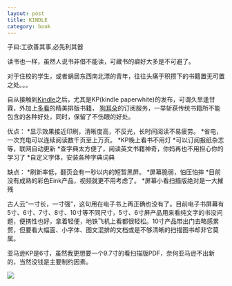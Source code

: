 ```yaml
---
layout: post
title: KINDLE
category: book
---
```


子曰:工欲善其事,必先利其器

读书也一样，虽然人说书非借不能读，可藏书的癖好大多是不可避了。

对于住校的学生，或者蜗居东西南北漂的青年，往往头痛于积攒下的书籍置无可置之处。。。

自从接触到[Kindle](www.amazon.cn)之后，尤其是KP(kindle paperwhite)的发布，可谓久旱逢甘霖，外加上[多看](http://www.duokan.com/)的精美排版书籍，
[狗耳朵](http://dogear.cn/)的订阅服务，一举斩获传统书籍所不能包含的各种好处，同时，保留了不伤眼的好处。


优点：
*显示效果接近印刷，清晰度高，不反光，长时间阅读不易疲劳。
*省电，一次充电可以连续阅读数千页至上万页。
*KP晚上看书不用灯
*可以订阅报纸杂志等，联网自动更新
*查字典太方便了，阅读英文书籍神奇，你妈再也不用担心你的学习了
*自定义字体，安装各种字典词典

缺点：
*刷新率低，翻页会有一秒以内的短暂黑屏。
*屏幕脆弱，怕压怕摔
*目前没有成熟的彩色Eink产品，视频就更不用考虑了。
*屏幕小看扫描版绝对是一大摧残

古人云“一寸长，一寸强”，这句用在电子书上再正确也没有了。目前电子书屏幕有5寸、6寸、7寸、8寸、10寸等不同尺寸，5寸、6寸屏产品用来看纯文字的书没问题，便携性也好，拿着轻便，地铁飞机上看都很轻松。10寸产品带出门去略感累赘，但要看大幅面、小字体、图文混排的文档或是不够清晰的扫描图书却非它莫属。

亚马逊KP是6寸，虽然我更想要一个9.7寸的看扫描版PDF，奈何亚马逊不出新的，当然没钱是主要制约因素。

<img src="http://c.hiphotos.baidu.com/baike/c0%3Dbaike80%2C5%2C5%2C80%2C26/sign=d1b1efc760d9f2d3341c2cbdc885e176/8d5494eef01f3a2987b005e89b25bc315d6034a85edf5ca0.jpg">


